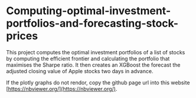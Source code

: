 # Computing-optimal-investment-portfolios-and-forecasting-stock-prices

This project computes the optimal investment portfolios of a list of stocks by computing the efficient frontier and calculating the portfolio that maximises the Sharpe ratio. It then creates an XGBoost the forecast the adjusted closing value of Apple stocks two days in advance.

If the plotly graphs do not rendor, copy the github page url into this website [https://nbviewer.org/](https://nbviewer.org/).
